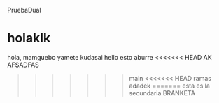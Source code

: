 PruebaDual
# holaklk
hola, mamguebo
yamete kudasai
hello
esto aburre
<<<<<<< HEAD
AK AFSADFAS
>>>>>>> main
<<<<<<< HEAD
ramas adadek
=======
esta es la secundaria
>>>>>>> BRANKETA

